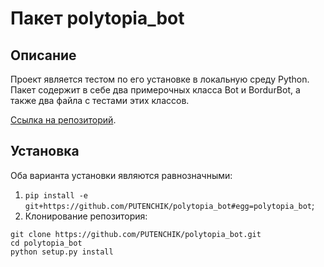 # Пакет polytopia_bot
## Описание
Проект является тестом по его установке в локальную среду Python. Пакет содержит в себе два примерочных класса Bot и BordurBot, а также два файла с тестами этих классов.

[Ссылка на репозиторий](https://github.com/PUTENCHIK/polytopia_bot).

## Установка
Оба варианта установки являются равнозначными:
1. `pip install -e git+https://github.com/PUTENCHIK/polytopia_bot#egg=polytopia_bot`;
2. Клонирование репозитория:
```
git clone https://github.com/PUTENCHIK/polytopia_bot.git
cd polytopia_bot
python setup.py install
```
